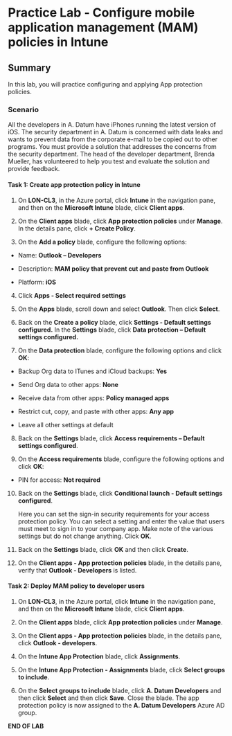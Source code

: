 # Practice Lab - Configure mobile application management (MAM) policies in Intune

## Summary

In this lab, you will practice configuring and applying App protection policies.

### Scenario

All the developers in A. Datum have iPhones running the latest version of iOS. The security department in A. Datum is concerned with data leaks and wants to prevent data from the corporate e-mail to be copied out to other programs. You must provide a solution that addresses the concerns from the security department. The head of the developer department, Brenda Mueller, has volunteered to help you test and evaluate the solution and provide feedback.

#### Task 1: Create app protection policy in Intune

1.  On **LON-CL3**, in the Azure portal, click **Intune** in the navigation
    pane, and then on the **Microsoft Intune** blade, click **Client apps**.

2.  On the **Client apps** blade, click **App protection policies** under
    **Manage**. In the details pane, click **+ Create Policy**.

3.  On the **Add a policy** blade, configure the following options:

-   Name: **Outlook – Developers**

-   Description: **MAM policy that prevent cut and paste from Outlook**

-   Platform: **iOS**

4.  Click **Apps - Select required settings**

5.  On the **Apps** blade, scroll down and select **Outlook**. Then click
    **Select**.

6.  Back on the **Create a policy** blade, click **Settings - Default settings
    configured.** In the **Settings** blade, click **Data protection – Default
    settings configured.**

7.  On the **Data protection** blade, configure the following options and click
    **OK**:

-   Backup Org data to ITunes and iCloud backups: **Yes**

-   Send Org data to other apps: **None**

-   Receive data from other apps: **Policy managed apps**

-   Restrict cut, copy, and paste with other apps: **Any app**

-   Leave all other settings at default

8.  Back on the **Settings** blade, click **Access requirements – Default
    settings configured**.

9.  On the **Access requirements** blade, configure the following options and
    click **OK**:

-   PIN for access: **Not required**

10.  Back on the **Settings** blade, click **Conditional launch - Default
    settings configured**.

     Here you can set the sign-in security requirements for your access
     protection policy. You can select a setting and enter the value that users
     must meet to sign in to your company app. Make note of the various settings
     but do not change anything. Click **OK**.

11.  Back on the **Settings** blade, click **OK** and then click **Create**.

12.  On the **Client apps - App protection policies** blade, in the details pane,
    verify that **Outlook - Developers** is listed.

#### Task 2: Deploy MAM policy to developer users

1.  On **LON-CL3**, in the Azure portal, click **Intune** in the navigation
    pane, and then on the **Microsoft Intune** blade, click **Client apps**.

2.  On the **Client apps** blade, click **App protection policies** under
    **Manage**.

3.  On the **Client apps - App protection policies** blade, in the details pane,
    click **Outlook - developers**.

4.  On the **Intune App Protection** blade, click **Assignments**.

5.  On the **Intune App Protection - Assignments** blade, click **Select groups
    to include**.

6.  On the **Select groups to include** blade, click **A. Datum Developers** and
    then click **Select** and then click **Save**. Close the blade. The app
    protection policy is now assigned to the **A. Datum Developers** Azure AD
    group.

**END OF LAB**